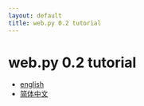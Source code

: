 ```yaml
---
layout: default
title: web.py 0.2 tutorial
---
```


# web.py 0.2 tutorial

* [english](/tutorial2.en)
* [简体中文](http://www.dup2.org/files/web.py%200.2%20tutorial.html)